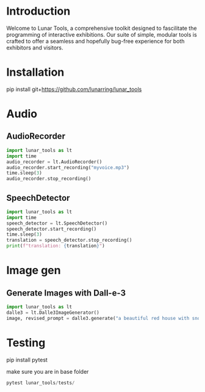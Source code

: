 # Introduction
Welcome to Lunar Tools, a comprehensive toolkit designed to fascilitate the programming of interactive exhibitions. Our suite of simple, modular tools is crafted to offer a seamless and hopefully bug-free experience for both exhibitors and visitors.

# Installation
pip install git+https://github.com/lunarring/lunar_tools

# Audio
## AudioRecorder
```python
import lunar_tools as lt
import time
audio_recorder = lt.AudioRecorder()
audio_recorder.start_recording("myvoice.mp3")
time.sleep(3)
audio_recorder.stop_recording()    
```

## SpeechDetector
```python
import lunar_tools as lt
import time
speech_detector = lt.SpeechDetector()
speech_detector.start_recording()
time.sleep(3)
translation = speech_detector.stop_recording()
print(f"translation: {translation}")
```

# Image gen
## Generate Images with Dall-e-3
```python
import lunar_tools as lt
dalle3 = lt.Dalle3ImageGenerator()
image, revised_prompt = dalle3.generate("a beautiful red house with snow on the roof, a chimney with smoke")
```

# Testing
pip install pytest

make sure you are in base folder
```python
pytest lunar_tools/tests/
```


